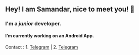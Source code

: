 ## Hey! I am Samandar, nice to meet you! 👋

### I'm a _junior_ developer.
#### I’m currently working on an Android App. 

Contact : 1. [Telegram](https://t.me/samandar_turopov "https://t.me/samandar_turopov") | 2. [Telegram](https://t.me/turopovv "https://t.me/turopovv")
